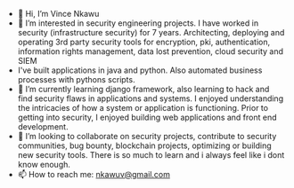 - 👋 Hi, I’m Vince Nkawu
- 👀 I’m interested in security engineering projects. I have worked in security (infrastructure security) for 7 years. Architecting, deploying and operating 3rd party security tools for encryption, pki, authentication, information rights management, data lost prevention, cloud security and SIEM
- I've built applications in java and python. Also automated business processes with pythons scripts.
- 🌱 I’m currently learning django framework, also learning to hack and find security flaws in applications and systems. I enjoyed understanding the intricacies of how a system or application is functioning. Prior to getting into security, I enjoyed building web applications and front end development.
- 💞️ I’m looking to collaborate on security projects, contribute to security communities, bug bounty, blockchain projects, optimizing or building new security tools. There is so much to learn and i always feel like i dont know enough. 
- 📫 How to reach me: nkawuv@gmail.com

<!---
venkawu/venkawu is a ✨ special ✨ repository because its `README.md` (this file) appears on your GitHub profile.
You can click the Preview link to take a look at your changes.
--->
